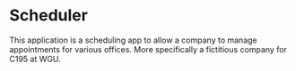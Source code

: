 # Scheduler

This application is a scheduling app to allow a company to manage appointments for various offices. More specifically a fictitious company for C195 at WGU. 
